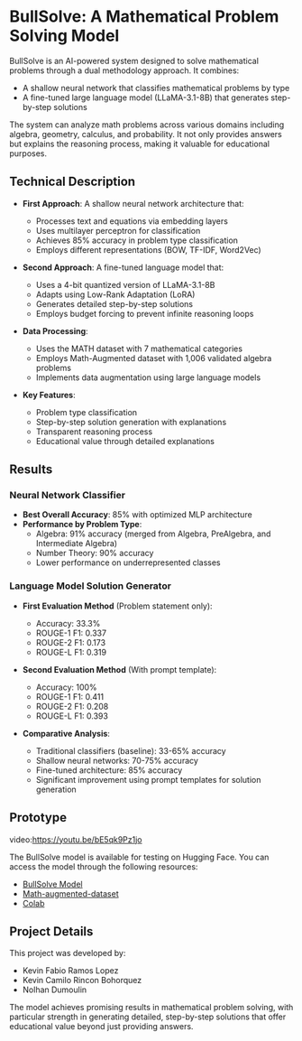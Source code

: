 # **BullSolve: A Mathematical Problem Solving Model**

BullSolve is an AI-powered system designed to solve mathematical problems through a dual methodology approach. It combines:

* A shallow neural network that classifies mathematical problems by type
* A fine-tuned large language model (LLaMA-3.1-8B) that generates step-by-step solutions

The system can analyze math problems across various domains including algebra, geometry, calculus, and probability. It not only provides answers but explains the reasoning process, making it valuable for educational purposes.

## **Technical Description**

* **First Approach**: A shallow neural network architecture that:
  * Processes text and equations via embedding layers
  * Uses multilayer perceptron for classification
  * Achieves 85% accuracy in problem type classification
  * Employs different representations (BOW, TF-IDF, Word2Vec)

* **Second Approach**: A fine-tuned language model that:
  * Uses a 4-bit quantized version of LLaMA-3.1-8B
  * Adapts using Low-Rank Adaptation (LoRA)
  * Generates detailed step-by-step solutions
  * Employs budget forcing to prevent infinite reasoning loops

* **Data Processing**:
  * Uses the MATH dataset with 7 mathematical categories
  * Employs Math-Augmented dataset with 1,006 validated algebra problems
  * Implements data augmentation using large language models

* **Key Features**:
  * Problem type classification
  * Step-by-step solution generation with explanations
  * Transparent reasoning process
  * Educational value through detailed explanations

## **Results**

### **Neural Network Classifier**
* **Best Overall Accuracy**: 85% with optimized MLP architecture
* **Performance by Problem Type**:
  * Algebra: 91% accuracy (merged from Algebra, PreAlgebra, and Intermediate Algebra)
  * Number Theory: 90% accuracy
  * Lower performance on underrepresented classes

### **Language Model Solution Generator**
* **First Evaluation Method** (Problem statement only):
  * Accuracy: 33.3%
  * ROUGE-1 F1: 0.337
  * ROUGE-2 F1: 0.173
  * ROUGE-L F1: 0.319

* **Second Evaluation Method** (With prompt template):
  * Accuracy: 100%
  * ROUGE-1 F1: 0.411
  * ROUGE-2 F1: 0.208
  * ROUGE-L F1: 0.393

* **Comparative Analysis**:
  * Traditional classifiers (baseline): 33-65% accuracy
  * Shallow neural networks: 70-75% accuracy
  * Fine-tuned architecture: 85% accuracy
  * Significant improvement using prompt templates for solution generation

## **Prototype**

video:https://youtu.be/bE5qk9Pz1jo

The BullSolve model is available for testing on Hugging Face. You can access the model through the following resources:

* [BullSolve Model](https://huggingface.co/nivektk/BullSolve)
* [Math-augmented-dataset](https://kaggle.com/dataset/math-augmented)
* [Colab](https://colab.research.google.com/drive/1UBjvGiqf58bBtX2OANaNtJtQI-RGWqhq?usp=sharing#scrollTo=YWHIx3TPdZYi)

## **Project Details**

This project was developed by:
* Kevin Fabio Ramos Lopez
* Kevin Camilo Rincon Bohorquez
* Nolhan Dumoulin

The model achieves promising results in mathematical problem solving, with particular strength in generating detailed, step-by-step solutions that offer educational value beyond just providing answers.

